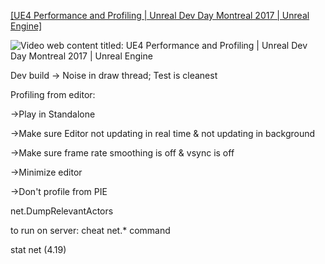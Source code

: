 [\[UE4 Performance and Profiling | Unreal Dev Day Montreal 2017 | Unreal Engine\]](https://www.youtube.com/watch?v=hcxetY8g_fs)

![Video web content titled: UE4 Performance and Profiling | Unreal Dev Day Montreal 2017 | Unreal Engine](file:///C:/Users/KITELI~1/AppData/Local/Temp/msohtmlclip1/02/clip_image001.png)

Dev build -> Noise in draw thread; Test is cleanest

Profiling from editor:

\->Play in Standalone

\->Make sure Editor not updating in real time & not updating in background

\->Make sure frame rate smoothing is off & vsync is off

\->Minimize editor

\->Don't profile from PIE

net.DumpRelevantActors

to run on server: cheat net.\* command

stat net (4.19)
